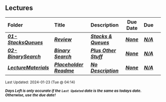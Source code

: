 ## Lectures

| Folder | Title | Description | Due Date | Due |  |
|:------|:------|:------|:-----:|:-----:|-----|
| ***<a href="https://github.com/rugbyprof/3013-Algorithms/tree/master/Lectures/01-StacksQueues">01-StacksQueues</a>*** | ***<a href="https://github.com/rugbyprof/3013-Algorithms/tree/master/Lectures/01-StacksQueues"> Review </a>*** | ***<a href="https://github.com/rugbyprof/3013-Algorithms/tree/master/Lectures/01-StacksQueues"> Stacks & Queues</a>*** | ***<a href="https://github.com/rugbyprof/3013-Algorithms/tree/master/Lectures/01-StacksQueues">None</a>*** | ***<a href="https://github.com/rugbyprof/3013-Algorithms/tree/master/Lectures/01-StacksQueues"> N/A</a>*** |  |
| ***<a href="https://github.com/rugbyprof/3013-Algorithms/tree/master/Lectures/02-BinarySearch">02-BinarySearch</a>*** | ***<a href="https://github.com/rugbyprof/3013-Algorithms/tree/master/Lectures/02-BinarySearch"> Binary Search </a>*** | ***<a href="https://github.com/rugbyprof/3013-Algorithms/tree/master/Lectures/02-BinarySearch"> Plus Other Stuff</a>*** | ***<a href="https://github.com/rugbyprof/3013-Algorithms/tree/master/Lectures/02-BinarySearch">None</a>*** | ***<a href="https://github.com/rugbyprof/3013-Algorithms/tree/master/Lectures/02-BinarySearch"> N/A</a>*** |  |
| ***<a href="https://github.com/rugbyprof/3013-Algorithms/tree/master/Lectures/LectureMaterials">LectureMaterials</a>*** | ***<a href="https://github.com/rugbyprof/3013-Algorithms/tree/master/Lectures/LectureMaterials"> Placeholder Readme </a>*** | ***<a href="https://github.com/rugbyprof/3013-Algorithms/tree/master/Lectures/LectureMaterials"> No Description</a>*** | ***<a href="https://github.com/rugbyprof/3013-Algorithms/tree/master/Lectures/LectureMaterials">None</a>*** | ***<a href="https://github.com/rugbyprof/3013-Algorithms/tree/master/Lectures/LectureMaterials">N/A</a>*** |  |

<sup>Last Updated: 2024-01-23 (Tue @ 04:14)</sup> 

<sup>***Days Left is only accurate if the `Last Updated` date is the same as todays date. Otherwise, use the due date!***</sup> 